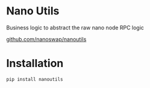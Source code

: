 # Nano Utils

Business logic to abstract the raw nano node RPC logic

[github.com/nanoswap/nanoutils](https://github.com/nanoswap/nanoutils)

# Installation

```
pip install nanoutils
```

